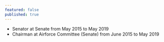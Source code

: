 ```yaml
---
featured: false
published: true
---
```

* Senator at Senate from May 2015 to May 2019
* Chairman at Airforce Committee (Senate) from June 2015 to May 2019


